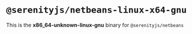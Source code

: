 # `@serenityjs/netbeans-linux-x64-gnu`

This is the **x86_64-unknown-linux-gnu** binary for `@serenityjs/netbeans`
